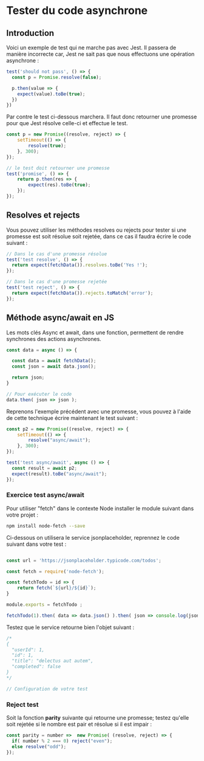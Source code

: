 # Tester du code asynchrone

## Introduction

Voici un exemple de test qui ne marche pas avec Jest. Il passera de manière incorrecte car, Jest ne sait pas que nous effectuons une opération asynchrone :

```js
test('should not pass', () => {
  const p = Promise.resolve(false);

  p.then(value => {
    expect(value).toBe(true);
  })
})

```

Par contre le test ci-dessous marchera. Il faut donc retourner une promesse pour que Jest résolve celle-ci et effectue le test.

```js
const p = new Promise((resolve, reject) => {
    setTimeout(() => {
        resolve(true);
    }, 300);
});

// le test doit retourner une promesse
test('promise', () => {
    return p.then(res => {
        expect(res).toBe(true);
    });
});
```

## Resolves et rejects

Vous pouvez utiliser les méthodes resolves ou rejects pour tester si une promesse est soit résolue soit rejetée, dans ce cas il faudra écrire le code suivant :

```js
// Dans le cas d'une promesse résolue
test('test resolve', () => {
  return expect(fetchData()).resolves.toBe('Yes !');
});

// Dans le cas d'une promesse rejetée
test('test reject', () => {
  return expect(fetchData()).rejects.toMatch('error');
});
```

## Méthode async/await en JS

Les mots clés Async et await, dans une fonction, permettent de rendre synchrones des actions asynchrones.

```js
const data = async () => {

  const data = await fetchData();
  const json = await data.json();

  return json;
}

// Pour exécuter le code
data.then( json => json );
```

Reprenons l'exemple précédent avec une promesse, vous pouvez à l'aide de cette technique écrire maintenant le test suivant :

```js
const p2 = new Promise((resolve, reject) => {
    setTimeout(() => {
        resolve("async/await");
    }, 300);
});

test('test async/await', async () => {
  const result = await p2;
  expect(result).toBe("async/await");
});

```

### Exercice test async/await

Pour utiliser "fetch" dans le contexte Node installer le module suivant dans votre projet :

```bash
npm install node-fetch --save
```

Ci-dessous on utilisera le service jsonplaceholder, reprennez le code suivant dans votre test :

```js

const url = 'https://jsonplaceholder.typicode.com/todos';

const fetch = require('node-fetch');

const fetchTodo = id => {
    return fetch(`${url}/${id}`);
}

module.exports = fetchTodo ;

fetchTodo(1).then( data => data.json() ).then( json => console.log(json) );

```

Testez que le service retourne bien l'objet suivant :

```js
/*
{
  "userId": 1,
  "id": 1,
  "title": "delectus aut autem",
  "completed": false
}
*/

// Configuration de votre test

```

### Reject test

Soit la fonction **parity** suivante qui retourne une promesse; testez qu'elle soit rejetée si le nombre est pair et résolue si il est impair :

```js
const parity = number =>  new Promise( (resolve, reject) => {
  if( number % 2 === 0) reject("even");
  else resolve("odd");
});
```
